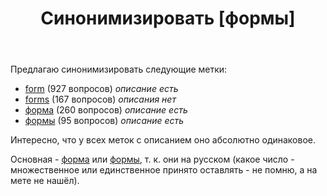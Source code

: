 ﻿---
title: "Синонимизировать [формы]"
se.owner.user_id: 507426
se.owner.display_name: "wchistow"
se.owner.link: "https://ru.meta.stackoverflow.com/users/507426/wchistow"
se.link: "https://ru.meta.stackoverflow.com/questions/14240/%d0%a1%d0%b8%d0%bd%d0%be%d0%bd%d0%b8%d0%bc%d0%b8%d0%b7%d0%b8%d1%80%d0%be%d0%b2%d0%b0%d1%82%d1%8c-%d1%84%d0%be%d1%80%d0%bc%d1%8b"
se.question_id: 14240
se.post_type: question
---
<p>Предлагаю синонимизировать следующие метки:</p>
<ul>
<li><a href="https://ru.stackoverflow.com/questions/tagged/form" class="post-tag" title="показать вопросы с меткой [form]" aria-label="показать вопросы с меткой [form]" rel="tag" aria-labelledby="tag-form-tooltip-container" data-tag-menu-origin="Unknown">form</a> (927 вопросов) <em>описание есть</em></li>
<li><a href="https://ru.stackoverflow.com/questions/tagged/forms" class="post-tag" title="показать вопросы с меткой [forms]" aria-label="показать вопросы с меткой [forms]" rel="tag" aria-labelledby="tag-forms-tooltip-container" data-tag-menu-origin="Unknown">forms</a> (167 вопросов) <em>описания нет</em></li>
<li><a href="https://ru.stackoverflow.com/questions/tagged/%d1%84%d0%be%d1%80%d0%bc%d0%b0" class="post-tag" title="показать вопросы с меткой [форма]" aria-label="показать вопросы с меткой [форма]" rel="tag" aria-labelledby="tag-форма-tooltip-container" data-tag-menu-origin="Unknown">форма</a> (260 вопросов) <em>описание есть</em></li>
<li><a href="https://ru.stackoverflow.com/questions/tagged/%d1%84%d0%be%d1%80%d0%bc%d1%8b" class="post-tag" title="показать вопросы с меткой [формы]" aria-label="показать вопросы с меткой [формы]" rel="tag" aria-labelledby="tag-формы-tooltip-container" data-tag-menu-origin="Unknown">формы</a> (95 вопросов) <em>описание есть</em></li>
</ul>
<p>Интересно, что у всех меток с описанием оно абсолютно одинаковое.</p>
<p>Основная - <a href="https://ru.stackoverflow.com/questions/tagged/%d1%84%d0%be%d1%80%d0%bc%d0%b0" class="post-tag" title="показать вопросы с меткой [форма]" aria-label="показать вопросы с меткой [форма]" rel="tag" aria-labelledby="tag-форма-tooltip-container" data-tag-menu-origin="Unknown">форма</a> или <a href="https://ru.stackoverflow.com/questions/tagged/%d1%84%d0%be%d1%80%d0%bc%d1%8b" class="post-tag" title="показать вопросы с меткой [формы]" aria-label="показать вопросы с меткой [формы]" rel="tag" aria-labelledby="tag-формы-tooltip-container" data-tag-menu-origin="Unknown">формы</a>, т. к. они на русском (какое число - множественное или единственное принято оставлять - не помню, а на мете не нашёл).</p>
